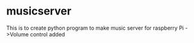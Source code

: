 # musicserver
This is to create python program to make music server for raspberry Pi
->Volume control added
